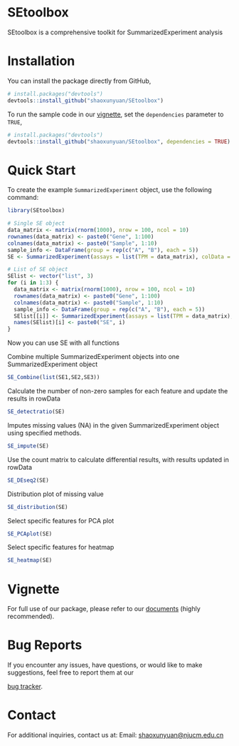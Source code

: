 # SEtoolbox

SEtoolbox is a comprehensive toolkit for SummarizedExperiment analysis

# Installation

You can install the package directly from GitHub,

```r
# install.packages("devtools")
devtools::install_github("shaoxunyuan/SEtoolbox")
```

To run the sample code in our [vignette](
https://shaoxunyuan.github.io/SEtoolbox/
), set the `dependencies` parameter to `TRUE`,

```r
# install.packages("devtools")
devtools::install_github("shaoxunyuan/SEtoolbox", dependencies = TRUE)
```

# Quick Start

To create the example `SummarizedExperiment` object, use the following command:  

```r
library(SEtoolbox)  

# Single SE object
data_matrix <- matrix(rnorm(1000), nrow = 100, ncol = 10)
rownames(data_matrix) <- paste0("Gene", 1:100)
colnames(data_matrix) <- paste0("Sample", 1:10)
sample_info <- DataFrame(group = rep(c("A", "B"), each = 5))
SE <- SummarizedExperiment(assays = list(TPM = data_matrix), colData = sample_info) 

# List of SE object
SElist <- vector("list", 3)  
for (i in 1:3) {  
  data_matrix <- matrix(rnorm(1000), nrow = 100, ncol = 10)  
  rownames(data_matrix) <- paste0("Gene", 1:100)  
  colnames(data_matrix) <- paste0("Sample", 1:10) 
  sample_info <- DataFrame(group = rep(c("A", "B"), each = 5))  
  SElist[[i]] <- SummarizedExperiment(assays = list(TPM = data_matrix), colData = sample_info)   
  names(SElist)[i] <- paste0("SE", i)  
}  
```



Now you can use SE with all functions 

Combine multiple SummarizedExperiment objects into one SummarizedExperiment object

```r
SE_Combine(list(SE1,SE2,SE3))  
```

Calculate the number of non-zero samples for each feature and update the results in rowData  

```r
SE_detectratio(SE)  
```

Imputes missing values (NA) in the given SummarizedExperiment object using specified methods.

```r
SE_impute(SE)  
```

Use the count matrix to calculate differential results, with results updated in rowData  

```r
SE_DEseq2(SE)  
```

Distribution plot of missing value

```r
SE_distribution(SE)  
```

Select specific features for PCA plot  

```r
SE_PCAplot(SE)  
```

Select specific features for heatmap 

```r
SE_heatmap(SE)  
```

# Vignette

For full use of our package, please refer to our [documents](
https://shaoxunyuan.github.io/SEtoolbox/)
(highly recommended). 

# Bug Reports

If you encounter any issues, have questions, or would like to make suggestions, 
feel free to report them at our 

[bug tracker](https://github.com/shaoxunyuan/SEtoolbox/issues).

# Contact

For additional inquiries, contact us at: 
Email: shaoxunyuan@njucm.edu.cn

